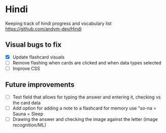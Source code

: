 # Hindi
Keeping track of hindi progress and vocabulary list
https://github.com/andym-dev/Hindi

## Visual bugs to fix

- [x] Update flashcard visuals
- [ ] Remove flashing when cards are clicked and when data types selected
- [ ] Improve CSS

## Future improvements
- [ ] Text field that allows for typing the answer and entering it, checking vs the card data
- [ ] Add option for adding a note to a flashcard for memory use "so-na = Sauna = Sleep
- [ ] Drawing the answer and checking the image against the letter (image recognition/ML)
